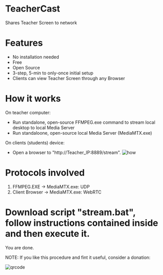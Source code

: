# TeacherCast
Shares Teacher Screen to network

# Features
- No installation needed
- Free
- Open Source
- 3-step, 5-min to only-once initial setup
- Clients can view Teacher Screen through any Browser
  
# How it works
On teacher computer:
  - Run standalone, open-source FFMPEG.exe command to stream local desktop to local Media Server
  - Run standaloone, open-source local Media Server (MediaMTX.exe)

On clients (students) device:
  - Open a browser to "http://Teacher_IP:8889/stream".
![how](https://github.com/blanes/TeacherCast/assets/3591929/9e5a1afc-0a0f-40e7-8a90-441f4f6ed64b)

# Protocols involved
1) FFMPEG.EXE -> MediaMTX.exe: UDP
2) Client Browser -> MediaMTX.exe: WebRTC



# Download script "stream.bat", follow instructions contained inside and then execute it. 

You are done.

NOTE: If you like this procedure and fint it useful, consider a donation:

![qrcode](https://github.com/blanes/TeacherCast/assets/3591929/a872ad23-7b14-4fc9-8f40-a291493f0e1f)
